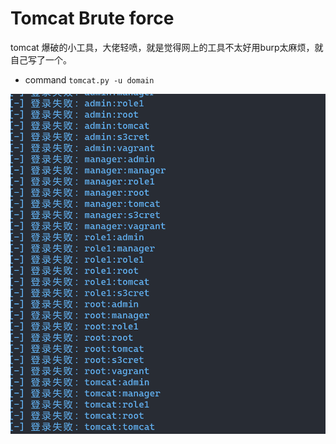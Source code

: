 # Tomcat Brute force
tomcat 爆破的小工具，大佬轻喷，就是觉得网上的工具不太好用burp太麻烦，就自己写了一个。

- command ```tomcat.py -u domain```


![image](https://github.com/Ar39/tomcat/blob/main/1d99e02a162c48bf80c4af0c64288e828209f25a361033d8271d595f74d7d8ecQzpcVXNlcnNcVGhpbmtQYWRcQXBwRGF0YVxSb2FtaW5nXERpbmdUYWxrXDY0NzYzNTg0MF92MlxJbWFnZUZpbGVzXDE2MjU1NTI1NzQxNDZfNkJBMTEwNjYtOTg5MC00YzZlLUIzMDQtNzM5NEU1NEJBOUVDLnBuZw==.png?raw=true)
